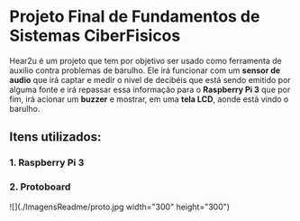 # Projeto Final de Fundamentos de Sistemas CiberFisicos

Hear2u é um projeto que tem por objetivo ser usado como ferramenta de auxilio contra problemas de barulho.
Ele irá funcionar com um **sensor de audio** que irá captar e medir o nivel de decibéis que está sendo emitido por alguma fonte e irá repassar essa informação para o **Raspberry Pi 3** que por fim, irá acionar um **buzzer** e mostrar, em uma **tela LCD**, aonde está vindo o barulho.

## Itens utilizados:

### 1. Raspberry Pi 3


### 2. Protoboard
![](./ImagensReadme/proto.jpg width="300" height="300")